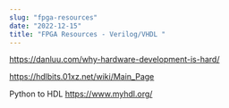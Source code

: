 ```yaml
---
slug: "fpga-resources"
date: "2022-12-15"
title: "FPGA Resources - Verilog/VHDL "
---
```


https://danluu.com/why-hardware-development-is-hard/

https://hdlbits.01xz.net/wiki/Main_Page 

Python to HDL
https://www.myhdl.org/